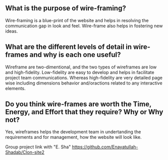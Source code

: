 ## What is the purpose of wire-framing?
Wire-framing is a blue-print of the website and helps in resolving the communication gap in look and feel. Wire-frame also helps in fostering new ideas.

## What are the different levels of detail in wire-frames and why is each one useful?
Wireframe are two-dimentional, and the two types of wireframes are low and high-fidelity. Low-fidelity are easy to develop and helps in facilitate project team communications. Whereas high-fidelity are very detailed page wise including dimensions behavior and/oractions related to any interactive elements.  

## Do you think wire-frames are worth the Time, Energy, and Effort that they require? Why or Why not?
Yes, wireframes helps the development team in undertanding the requirements and for management, how the website will look like.

Group project link with "E. Sha"
https://github.com/Enayatullah-Shadab/Clon-site2